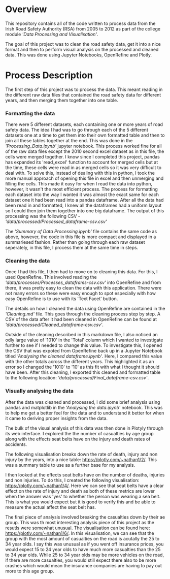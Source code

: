 # Overview
This repository contains all of the code written to process data from the Irish Road Safety Authority (RSA) from 2005 to 2012 as part of the college module *'Data Processing and Visualisation'*.

The goal of this project was to clean the road safety data, get it into a nice format and then to perform visual analysis on the processed and cleaned data.
This was done using Jupyter Notebooks, OpenRefine and Plotly.


# Process Description

The first step of this project was to process the data. This meant reading in the different raw data files that contained the road safety data for different years, and then  merging them together into one table.

### Formatting the data
There were 5 different datasets, each containing one or more years of road safety data. The idea I had was to go through each of the 5 different datasets one at a time to get them into their own formatted table and then to join all these tables together at the end.
This was done in the *'Processing_Data.ipynb'* jupyter notebook.
This process worked fine for all of the raw data files except the 2010 second excel dataset as in this file, the cells were merged together.
I know since I completed this project, pandas has expanded its 'read_excel' function to account for merged cells but at the time, these cells were read in as merged cells so it was very difficult to deal with.
To solve this, instead of dealing with this in python, I took the more manual approach of opening this file in excel and then unmerging and filling the cells. This made it easy for when I read the data into python, however, it wasn't the most efficient process.
The process for formatting each dataset into the way I wanted it was almost the exact same for each dataset one it had been read into a pandas dataframe.
After all the data had been read in and formatted, I knew all the dataframes had a uniform layout so I could then join them together into one big dataframe.
The output of this processing was the following CSV - *'data/processed/Processed_dataframe-csv.csv'*

The *'Summary of Data Processing.ipynb'* file contains the same code as above, however, the code in this file is more compact and displayed in a summariesed fashion. Rather than going through each raw dataset seperately, in this file, I process them at the same time in steps.


### Cleaning the data
Once I had this file, I then had to move on to cleaning this data. For this, I used OpenRefine.
This involved reading the *'data/processes/Processes_dataframs-csv.csv'* into OpenRefine and from there, it was pretty easy to clean the data with this application.
There were not many errors so these were easy enough to spot especially with how easy OpenRefine is to use with its 'Text Facet' button.

The details on how I cleaned the data using OpenRefine are contained in the *'Cleaning.md'* file. This goes through the cleaning process step by step.
A CSV of the data after it had been cleaned in OpenRefine can be found at *'data/processed/Cleaned_dataframe-csv.csv'*.

Outside of the cleaning described in this markdown file, I also noticed an odly large value of '1010' in the 'Total' column which I wanted to investigate further to see if I needed to change this value.
To investigate this, I opened the CSV that was expoted from OpenRefine back up in a Jupyter Notebook titled *'Analysing the cleaned dataframe.ipynb'*. Here, I compared this value with the other totals across the different years. This highlighted it as an error so I changed the '1010' to '10' as this fit with what I thought it should have been.
After this cleaning, I exported this cleaned and formatted table to the following location: *'data/processed/Final_dataframe-csv.csv'*.


### Visually analysing the data
After the data was cleaned and processed, I did some brief analysis using pandas and matplotlib in the *'Analysing the data.ipynb'* notebook. This was to help me get a better feel for the data and to understand it better for when it came to deriving proper insights from the data.

The bulk of the visual analysis of this data was then done in Plotyly through its web interface. I explored the the number of casualties by age group along with the effects seat belts have on the injury and death rates of accidents.

The following visualisation breaks down the rate of death, injury and non injury by the years, into a nice table: https://plotly.com/~nathan1/2/.
This was a summary table to use as a further base for my analysis.

I then looked at the effects seat belts have on the number of deaths, injuries and non injuries. To do this, I created the following visualisation: https://plotly.com/~nathan1/4/. Here we can see that seat belts have a clear effect on the rate of injury and death as both of these metrics are lower when the answer was 'yes' to whether the person was wearing a sea belt. This is what you would expect but it is good to verify this and be able to measure the actual affect the seat belt has.

The final piece of analysis involved breaking the casualties down by their ae group. This was th most interesting analysis piece of this project as the resutls were somewhat unusual. The visualisation can be found here: https://plotly.com/~nathan1/6/.
In this visualisation, we can see that the group with the most amount of casualties on the road is acutally the 25 to 34 year olds. I say this was unusual as if you went off insurance prices, you would expect 15 to 24 year olds to have much more casualties than the 25 to 34 year olds. While 25 to 34 year olds may be more vehicles on the road, if there are more casualties, you would still expect there also to be more crashes which would mean the insurance companies are having to pay out more to this age group.
